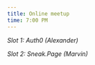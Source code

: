 ```yaml
---
title: Online meetup
time: 7:00 PM
---
```

*Slot 1: Auth0 (Alexander)*

*Slot 2: Sneak.Page (Marvin)*
